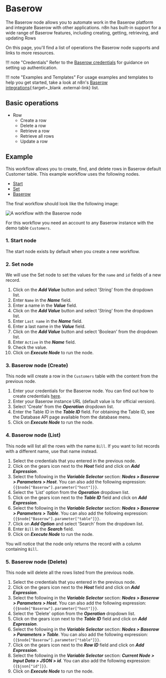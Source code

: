 # Baserow

The Baserow node allows you to automate work in the Baserow platform and integrate Baserow with other applications. n8n has built-in support for a wide range of Baserow features, including creating, getting, retrieving, and updating Rows

On this page, you'll find a list of operations the Baserow node supports and links to more resources.

!!! note "Credentials"
  Refer to the [Baserow credentials](https://docs.n8n.io/integrations/builtin/credentials/baserow/) for guidance on setting up authentication. 

!!! note "Examples and Templates"
  For usage examples and templates to help you get started, take a look at n8n's [Baserow integrations](https://n8n.io/integrations/baserow/){:target=_blank .external-link} list.


## Basic operations

* Row
    * Create a row
    * Delete a row
    * Retrieve a row
    * Retrieve all rows
    * Update a row

## Example

This workflow allows you to create, find, and delete rows in Baserow default Customer table. This example workflow uses the following nodes.

- [Start](/integrations/builtin/core-nodes/n8n-nodes-base.start/)
- [Set](/integrations/builtin/core-nodes/n8n-nodes-base.set/)
- [Baserow]()

The final workflow should look like the following image:

![A workflow with the Baserow node](/_images/integrations/builtin/app-nodes/baserow/workflow.png)

For this workflow you need an account to any Baserow instance with the demo table `Customers`.

### 1. Start node

The start node exists by default when you create a new workflow.

### 2. Set node

We will use the Set node to set the values for the `name` and `id` fields of a new record.

1. Click on the ***Add Value*** button and select 'String' from the dropdown list.
2. Enter `Name` in the ***Name*** field.
3. Enter a name in the ***Value*** field.
4. Click on the ***Add Value*** button and select 'String' from the dropdown list.
5. Enter `Last name` in the ***Name*** field.
6. Enter a last name in the ***Value*** field.
7. Click on the ***Add Value*** button and select 'Boolean' from the dropdown list.
8. Enter `Active` in the ***Name*** field.
9. Check the value.
10. Click on ***Execute Node*** to run the node.

### 3. Baserow node (Create)

This node will create a row in the `Customers` table with the content from the previous node.

1. Enter your credentials for the Baserow node. You can find out how to create credentials [here](/integrations/builtin/credentials/baserow/).
2. Enter your Baserow instance URL (default value is for official version).
3. Select 'Create' from the ***Operation*** dropdown list.
4. Enter the Table ID in the ***Table ID*** field. For obtaining the Table ID, see the Database API page available from the database menu.
5. Click on ***Execute Node*** to run the node.

### 4. Baserow node (List)

This node will list all the rows with the name `Bill`. If you want to list records with a different name, use that name instead.


1. Select the credentials that you entered in the previous node.
2. Click on the gears icon next to the ***Host*** field and click on ***Add Expression***.
3. Select the following in the ***Variable Selector*** section: ***Nodes > Baserow > Parameters > Host***. You can also add the following expression: `{{$node["Baserow"].parameter["host"]}}`.
4. Select the 'List' option from the ***Operation*** dropdown list.
5. Click on the gears icon next to the ***Table ID*** field and click on ***Add Expression***.
6. Select the following in the ***Variable Selector*** section: ***Nodes > Baserow > Parameters > Table***. You can also add the following expression: `{{$node["Baserow"].parameter["table"]}}`.
1. Click on ***Add Option*** and select 'Search' from the dropdown list.
7.  Enter `Bill` in the ***Search*** field.
8.  Click on ***Execute Node*** to run the node.


You will notice that the node only returns the record with a column containing `Bill`.

### 5. Baserow node (Delete)

This node will delete all the rows listed from the previous node.


1. Select the credentials that you entered in the previous node.
2. Click on the gears icon next to the ***Host*** field and click on ***Add Expression***.
3. Select the following in the ***Variable Selector*** section: ***Nodes > Baserow > Parameters > Host***. You can also add the following expression: `{{$node["Baserow"].parameter["host"]}}`.
4. Select the 'Delete' option from the ***Operation*** dropdown list.
5. Click on the gears icon next to the ***Table ID*** field and click on ***Add Expression***.
6. Select the following in the ***Variable Selector*** section: ***Nodes > Baserow > Parameters > Table***. You can also add the following expression: `{{$node["Baserow"].parameter["table"]}}`.
5. Click on the gears icon next to the ***Row ID*** field and click on ***Add Expression***.
6. Select the following in the ***Variable Selector*** section: ***Current Node > Input Data > JSON > id***. You can also add the following expression: `{{$json["id"]}}`.
7.  Click on ***Execute Node*** to run the node.

